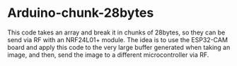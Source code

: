 # Arduino-chunk-28bytes
This code takes an array and break it in chunks of 28bytes, so they can be  send via RF with an NRF24L01+ module. The idea is to use the ESP32-CAM board and apply this code to the very large buffer generated when taking an image, and then, send the image to a different microcontroller via RF.
